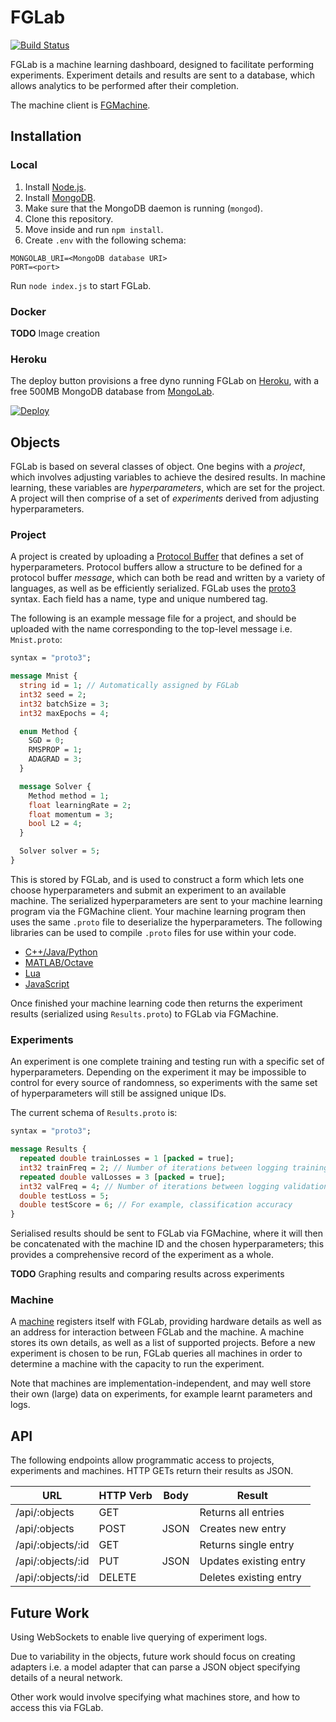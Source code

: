 # FGLab

[![Build Status](https://travis-ci.org/Kaixhin/FGLab.svg?branch=master)](https://travis-ci.org/Kaixhin/FGLab)

FGLab is a machine learning dashboard, designed to facilitate performing experiments. Experiment details and results are sent to a database, which allows analytics to be performed after their completion.

The machine client is [FGMachine](https://github.com/Kaixhin/FGMachine).

## Installation

### Local

1. Install [Node.js](https://nodejs.org/).
1. Install [MongoDB](https://www.mongodb.org/).
1. Make sure that the MongoDB daemon is running (`mongod`).
1. Clone this repository.
1. Move inside and run `npm install`.
1. Create `.env` with the following schema:

```
MONGOLAB_URI=<MongoDB database URI>
PORT=<port>
```

Run `node index.js` to start FGLab.

### Docker

**TODO** Image creation

### Heroku

The deploy button provisions a free dyno running FGLab on [Heroku](https://www.heroku.com), with a free 500MB MongoDB database from [MongoLab](https://mongolab.com/).

[![Deploy](https://www.herokucdn.com/deploy/button.png)](https://heroku.com/deploy)

## Objects

FGLab is based on several classes of object. One begins with a *project*, which involves adjusting variables to achieve the desired results. In machine learning, these variables are *hyperparameters*, which are set for the project. A project will then comprise of a set of *experiments* derived from adjusting hyperparameters.

### Project

A project is created by uploading a [Protocol Buffer](https://developers.google.com/protocol-buffers/) that defines a set of hyperparameters. Protocol buffers allow a structure to be defined for a protocol buffer *message*, which can both be read and written by a variety of languages, as well as be efficiently serialized. FGLab uses the [proto3](https://developers.google.com/protocol-buffers/docs/proto3) syntax. Each field has a name, type and unique numbered tag.

The following is an example message file for a project, and should be uploaded with the name corresponding to the top-level message i.e. `Mnist.proto`:

```protobuf
syntax = "proto3";

message Mnist {
  string id = 1; // Automatically assigned by FGLab
  int32 seed = 2;
  int32 batchSize = 3;
  int32 maxEpochs = 4;

  enum Method {
    SGD = 0;
    RMSPROP = 1;
    ADAGRAD = 3;
  }

  message Solver {
    Method method = 1;
    float learningRate = 2;
    float momentum = 3;
    bool L2 = 4;
  }

  Solver solver = 5;
}
```

This is stored by FGLab, and is used to construct a form which lets one choose hyperparameters and submit an experiment to an available machine. The serialized hyperparameters are sent to 
your machine learning program via the FGMachine client. Your machine learning program then uses the same `.proto` file to deserialize the hyperparameters. The following libraries can be used to compile `.proto` files for use within your code.

- [C++/Java/Python](https://github.com/google/protobuf)
- [MATLAB/Octave](https://github.com/elap/protobuf-matlab)
- [Lua](https://github.com/google/upb)
- [JavaScript](https://github.com/dcodeIO/ProtoBuf.js)

Once finished your machine learning code then returns the experiment results (serialized using `Results.proto`) to FGLab via FGMachine.

### Experiments

An experiment is one complete training and testing run with a specific set of hyperparameters. Depending on the experiment it may be impossible to control for every source of randomness, so experiments with the same set of hyperparameters will still be assigned unique IDs.

The current schema of `Results.proto` is:

```protobuf
syntax = "proto3";

message Results {
  repeated double trainLosses = 1 [packed = true];
  int32 trainFreq = 2; // Number of iterations between logging training loss
  repeated double valLosses = 3 [packed = true];
  int32 valFreq = 4; // Number of iterations between logging validation loss
  double testLoss = 5;
  double testScore = 6; // For example, classification accuracy
}
```

Serialised results should be sent to FGLab via FGMachine, where it will then be concatenated with the machine ID and the chosen hyperparameters; this provides a comprehensive record of the experiment as a whole.

**TODO** Graphing results and comparing results across experiments

### Machine

A [machine](https://github.com/Kaixhin/FGMachine) registers itself with FGLab, providing hardware details as well as an address for interaction between FGLab and the machine. A machine stores its own details, as well as a list of supported projects. Before a new experiment is chosen to be run, FGLab queries all machines in order to determine a machine with the capacity to run the experiment.

Note that machines are implementation-independent, and may well store their own (large) data on experiments, for example learnt parameters and logs.

## API

The following endpoints allow programmatic access to projects, experiments and machines. HTTP GETs return their results as JSON.

| URL               | HTTP Verb | Body | Result                 |
|-------------------|-----------|------|------------------------|
| /api/:objects     | GET       |      | Returns all entries    |
| /api/:objects     | POST      | JSON | Creates new entry      |
| /api/:objects/:id | GET       |      | Returns single entry   |
| /api/:objects/:id | PUT       | JSON | Updates existing entry |
| /api/:objects/:id | DELETE    |      | Deletes existing entry |

## Future Work

Using WebSockets to enable live querying of experiment logs.

Due to variability in the objects, future work should focus on creating adapters i.e. a model adapter that can parse a JSON object specifying details of a neural network.

Other work would involve specifying what machines store, and how to access this via FGLab.
